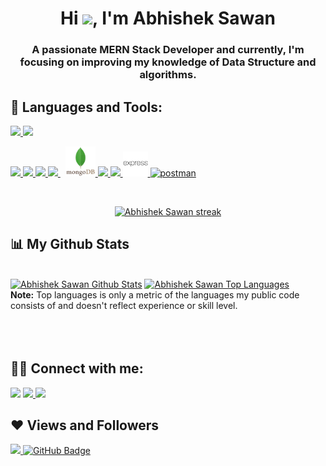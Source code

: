 <h1 align="center">Hi <img src="https://raw.githubusercontent.com/MartinHeinz/MartinHeinz/master/wave.gif" width="30px">, I'm Abhishek Sawan</h1>
<h3 align="center">A passionate MERN Stack Developer  and currently, I'm focusing on improving my knowledge of Data Structure and algorithms. </h3> 






## 🚀 Languages and Tools:

<p align="left"> 

<a href="https://www.w3schools.com/cpp/" target="_blank"> <img src="https://img.icons8.com/ios-filled/50/fa314a/c-plus-plus-logo.png"/> </a>
<a href="https://developer.mozilla.org/en-US/docs/Web/JavaScript" target="_blank"> <img src="https://img.icons8.com/color/48/000000/javascript.png"/> </a> 
<!-- <a href="https://dart.dev/" target="_blank"> <img src="https://img.icons8.com/color/48/fa314a/dart.png"/></a>  -->
 <a href="https://git-scm.com/" target="_blank"> <img src="https://img.icons8.com/color/48/000000/git.png"/> </a> 
<a href="https://reactjs.org/" target="_blank"> <img src="https://img.icons8.com/color/48/000000/react-native.png"/> </a>
    <a href="https://redux.js.org" target="_blank"> <img src="https://img.icons8.com/color/48/000000/redux.png"/> </a>
    <a style="padding-right:8px;" href="https://nodejs.org" target="_blank"> <img src="https://img.icons8.com/color/48/000000/nodejs.png"/> </a> 
       <!-- <a style="padding-right:8px;" href="https://flutter.dev/" target="_blank"> <img src="https://img.icons8.com/color/48/fa314a/flutter.png"/> </a> -->
<a href="https://www.mongodb.com/" target="_blank"> <img src="https://raw.githubusercontent.com/devicons/devicon/master/icons/mongodb/mongodb-original-wordmark.svg" alt="mongodb" width="48" height="48"/> </a> 
    <!-- <a href="https://firebase.google.com/" target="_blank"> <img src="https://img.icons8.com/color/48/000000/firebase.png"/> </a>  -->
   <a href="https://www.w3schools.com/css/" target="_blank"> <img  src="https://img.icons8.com/color/48/000000/css3.png"/> </a> 
    <a href="https://getbootstrap.com" target="_blank"> <img src="https://img.icons8.com/color/48/000000/bootstrap.png"/> </a> 
    <a href="https://expressjs.com" target="_blank"> <img src="https://raw.githubusercontent.com/devicons/devicon/master/icons/express/express-original-wordmark.svg" alt="express" width="40" height="40"/> </a>
    <a href="https://postman.com" target="_blank"> <img src="https://www.vectorlogo.zone/logos/getpostman/getpostman-icon.svg" alt="postman" width="45" height="45"/> </a>  




  


</p>

<!-- [![React Badge](https://img.shields.io/badge/-React-61DBFB?style=for-the-badge&labelColor=black&logo=react&logoColor=61DBFB)](#)  [![Javascript Badge](https://img.shields.io/badge/-Javascript-F0DB4F?style=for-the-badge&labelColor=black&logo=javascript&logoColor=F0DB4F)](#) [![Typescript Badge](https://img.shields.io/badge/-Typescript-007acc?style=for-the-badge&labelColor=black&logo=typescript&logoColor=007acc)](#) [![Nodejs Badge](https://img.shields.io/badge/-Nodejs-3C873A?style=for-the-badge&labelColor=black&logo=node.js&logoColor=3C873A)](#) [![GraphQL Badge](https://img.shields.io/badge/-GraphQl-e535ab?style=for-the-badge&labelColor=black&logo=node.js&logoColor=e535ab)](#) -->
<br/>

<p align="center">
    <a href="https://github.com/sawanabhi157/github-readme-streak-stats">
        <img title="🔥 Get streak stats for your profile at git.io/streak-stats" alt="Abhishek Sawan streak" src="https://github-readme-streak-stats.herokuapp.com/?user=sawanabhi157&theme=black-ice&hide_border=true&stroke=0000&background=060A0CD0"/>
    </a>
</p>

## 📊 My Github Stats

  <br/>
    <a href="https://github.com/sawanabhi157/github-readme-stats"><img alt="Abhishek Sawan Github Stats" src="https://github-readme-stats.vercel.app/api?username=sawanabhi157&show_icons=true&count_private=true&theme=react&hide_border=true&bg_color=0D1117" /></a>
  <a href="https://github.com/sawanabhi157/github-readme-stats"><img alt="Abhishek Sawan Top Languages" src="https://github-readme-stats.vercel.app/api/top-langs/?username=sawanabhi157&langs_count=8&count_private=true&layout=compact&theme=react&hide_border=true&bg_color=0D1117" /></a>
  <br/>
  <b>Note:</b> Top languages is only a metric of the languages my public code consists of and doesn't reflect experience or skill level.


<br/>
<br/>

<!-- <a href="https://github.com/sawanabhi157/github-readme-activity-graph"><img alt="Abhishek Sawan Activity Graph" src="https://activity-graph.herokuapp.com/graph?username=sawanabhi157&bg_color=0D1117&color=5BCDEC&line=5BCDEC&point=FFFFFF&hide_border=true" /></a> -->

<br/>
<br/>

## 🙋‍♂️ Connect with me:
<p align="center">

<a href = "https://in.linkedin.com/in/sawanabhi157/"><img src="https://img.icons8.com/fluent/48/000000/linkedin.png"/></a>
<a href = "https://www.quora.com/profile/Abhishek-Sawan-5"><img src="https://img.icons8.com/doodle/48/4a90e2/quora--v1.png"/> </a>
<a href = "https://www.instagram.com/sawanabhi157/"><img src="https://img.icons8.com/fluent/48/000000/instagram-new.png"/></a>

</p>

## ❤ Views and Followers
<a href="https://github.com/sawanabhi157/github-profile-views-counter">
    <img src="https://komarev.com/ghpvc/?username=sawanabhi157">
</a>
<a href="https://github.com/sawanabhi157?tab=followers"><img src="https://img.shields.io/github/followers/sawanabhi157?label=Followers&style=social" alt="GitHub Badge"></a>
